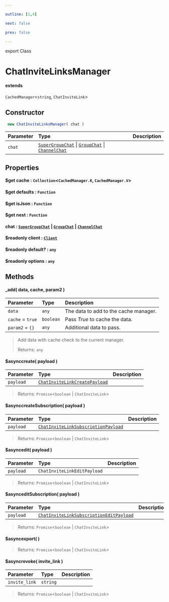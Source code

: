 ```yaml
---

outline: [1,4]

next: false

prev: false

---
```


export Class
# ChatInviteLinksManager
#### extends
 `CachedManager`<`string`, `ChatInviteLink`>

## Constructor
```ts
 new ChatInviteLinksManager( chat )
 ```
| Parameter | Type | Description |
| :--- | :--- | :--- |
| `chat` | [`SuperGroupChat`](./SuperGroupChat.md) \| [`GroupChat`](./GroupChat.md) \| [`ChannelChat`](./ChannelChat.md) | |

## Properties

#### $get cache : `Collection`<`CachedManager.K`, `CachedManager.V`>

#### $get defaults : `Function`

#### $get isJson : `Function`

#### $get nest : `Function`

#### chat : [`SuperGroupChat`](./SuperGroupChat.md) \| [`GroupChat`](./GroupChat.md) \| [`ChannelChat`](./ChannelChat.md)

#### $readonly client : [`Client`](./Client.md)

#### $readonly default? : `any`

#### $readonly options : `any`

## Methods

#### _add( data, cache, param2 )
| Parameter | Type | Description |
| :--- | :--- | :--- |
| `data` | `any` | The data to add to the cache manager. |
| `cache` = `true` | `boolean` | Pass *True* to cache the data. |
| `param2` = `{}` | `any` | Additional data to pass. |
> Add data with cache check to the current manager.
> 
> Returns: `any`

#### $asynccreate( payload )
| Parameter | Type | Description |
| :--- | :--- | :--- |
| `payload` | [`ChatInviteLinkCreatePayload`](../interfaces/ChatInviteLinkCreatePayload.md) | |
> 
> 
> Returns: `Promise`<`boolean` \| `ChatInviteLink`>

#### $asynccreateSubscription( payload )
| Parameter | Type | Description |
| :--- | :--- | :--- |
| `payload` | [`ChatInviteLinkSubscriptionPayload`](../interfaces/ChatInviteLinkSubscriptionPayload.md) | |
> 
> 
> Returns: `Promise`<`boolean` \| `ChatInviteLink`>

#### $asyncedit( payload )
| Parameter | Type | Description |
| :--- | :--- | :--- |
| `payload` | `ChatInviteLinkEditPayload` | |
> 
> 
> Returns: `Promise`<`boolean` \| `ChatInviteLink`>

#### $asynceditSubscription( payload )
| Parameter | Type | Description |
| :--- | :--- | :--- |
| `payload` | [`ChatInviteLinkSubscriptionEditPayload`](../interfaces/ChatInviteLinkSubscriptionEditPayload.md) | |
> 
> 
> Returns: `Promise`<`boolean` \| `ChatInviteLink`>

#### $asyncexport( )

> 
> 
> Returns: `Promise`<`boolean` \| `ChatInviteLink`>

#### $asyncrevoke( invite_link )
| Parameter | Type | Description |
| :--- | :--- | :--- |
| `invite_link` | `string` | |
> 
> 
> Returns: `Promise`<`boolean` \| `ChatInviteLink`>
